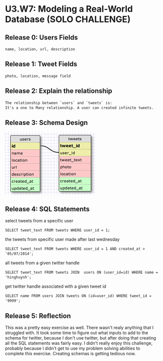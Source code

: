 # U3.W7: Modeling a Real-World Database (SOLO CHALLENGE)

## Release 0: Users Fields
```
name, location, url, description
```
## Release 1: Tweet Fields
```
photo, location, message field
```
## Release 2: Explain the relationship
```
The relationship between `users` and `tweets` is: 
It's a one to Many relationship. A user can created infinite tweets.
```

## Release 3: Schema Design
![alt tag](https://github.com/hinghuynh/phase_0_unit_3/blob/master/week_7/imgs/twitter-schema.jpg?raw=true)


## Release 4: SQL Statements
select tweets from a specific user
```
SELECT tweet_text FROM tweets WHERE user_id = 1;
```

the tweets from specific user made after last wednesday
```
SELECT tweet_text FROM tweets WHERE user_id = 1 AND created_at > '05/07/2014';
```

all tweets from a given twitter handle
```
SELECT tweet_text FROM tweets JOIN  users ON (user_id=id) WHERE name = 'hinghuynh';
```

get twitter handle associated with a given tweet id
```
SELECT name FROM users JOIN tweets ON (id=user_id) WHERE tweet_id = '9999';
```

## Release 5: Reflection
This was a pretty easy exercise as well. There wasn't realy anything that I struggled 
with. It took some time to figure out what inputs to add to the schema for twitter,
because I don't use twitter, but after doing that creating all the SQL statements
was fairly easy.  I didn't really enjoy this challenge, probably because I didn't get
to use my problem solving abilities to complete this exercise. Creating schemas is
getting tedious now.
